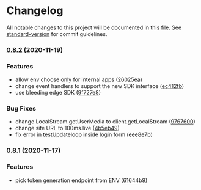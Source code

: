 # Changelog

All notable changes to this project will be documented in this file. See [standard-version](https://github.com/conventional-changelog/standard-version) for commit guidelines.

### [0.8.2](https://github.com/100mslive/sample-app-web/compare/v0.8.1...v0.8.2) (2020-11-19)


### Features

* allow env choose only for internal apps ([26025ea](https://github.com/100mslive/sample-app-web/commit/26025ea65fc589916557c43ffa2b1e685087f45e))
* change event handlers to support the new SDK interface ([ec412fb](https://github.com/100mslive/sample-app-web/commit/ec412fb61a9ae7d3feef069bd6860e15f7ef9d31))
* use bleeding edge SDK ([9f727e8](https://github.com/100mslive/sample-app-web/commit/9f727e888e3913827615300e34ee1381d119ee5a))


### Bug Fixes

* change LocalStream.getUserMedia to client.getLocalStream ([9767600](https://github.com/100mslive/sample-app-web/commit/9767600af7b1abf181cfa618130a01bcd17e0770))
* change site URL to 100ms.live ([4b5eb49](https://github.com/100mslive/sample-app-web/commit/4b5eb4994925b681dd621c9ca41da5dae629c334))
* fix error in testUpdateloop inside login form ([eee8e7b](https://github.com/100mslive/sample-app-web/commit/eee8e7bea8849afa5ba6f58f9467c5cb682ee3b9))

### 0.8.1 (2020-11-17)


### Features

* pick token generation endpoint from ENV ([61644b9](https://github.com/100mslive/sample-app-web/commit/61644b9ca8d119efcfcc9531352216ab60b966f0))
